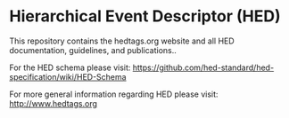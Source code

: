 # Hierarchical Event Descriptor (HED)

This repository contains the hedtags.org website and all HED documentation, guidelines, and publications..

For the HED schema please visit: <https://github.com/hed-standard/hed-specification/wiki/HED-Schema>

For more general information regarding HED please visit: <http://www.hedtags.org>
